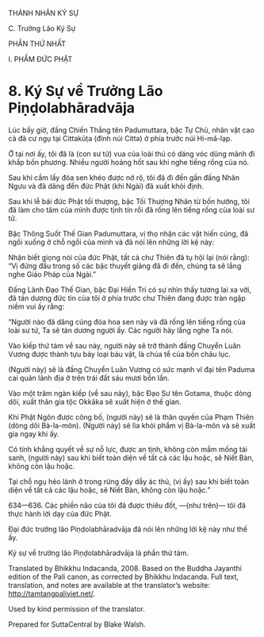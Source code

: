THÁNH NHÂN KÝ SỰ

C. Trưởng Lão Ký Sự

PHẦN THỨ NHẤT

I. PHẨM ĐỨC PHẬT

# 8\. Ký Sự về Trưởng Lão Piṇḍolabhāradvāja

Lúc bấy giờ, đấng Chiến Thắng tên Padumuttara, bậc Tự Chủ, nhân vật cao cả đã cư ngụ tại Cittakūṭa (đỉnh núi Citta) ở phía trước núi Hi-mã-lạp.

Ở tại nơi ấy, tôi đã là (con sư tử) vua của loài thú có dáng vóc dũng mãnh đi khắp bốn phương. Nhiều người hoảng hốt sau khi nghe tiếng rống của nó.

Sau khi cầm lấy đóa sen khéo được nở rộ, tôi đã đi đến gần đấng Nhân Ngưu và đã dâng đến đức Phật (khi Ngài) đã xuất khỏi định.

Sau khi lễ bái đức Phật tối thượng, bậc Tối Thượng Nhân từ bốn hướng, tôi đã làm cho tâm của mình được tịnh tín rồi đã rống lên tiếng rống của loài sư tử.

Bậc Thông Suốt Thế Gian Padumuttara, vị thọ nhận các vật hiến cúng, đã ngồi xuống ở chỗ ngồi của mình và đã nói lên những lời kệ này:

Nhận biết giọng nói của đức Phật, tất cả chư Thiên đã tụ hội lại (nói rằng): “Vị đứng đầu trong số các bậc thuyết giảng đã đi đến, chúng ta sẽ lắng nghe Giáo Pháp của Ngài.”

Đấng Lãnh Đạo Thế Gian, bậc Đại Hiền Trí có sự nhìn thấy tương lai xa vời, đã tán dương đức tin của tôi ở phía trước chư Thiên đang được tràn ngập niềm vui ấy rằng:

“Người nào đã dâng cúng đóa hoa sen này và đã rống lên tiếng rống của loài sư tử, Ta sẽ tán dương người ấy. Các người hãy lắng nghe Ta nói.

Vào kiếp thứ tám về sau này, người này sẽ trở thành đấng Chuyển Luân Vương được thành tựu bảy loại báu vật, là chúa tể của bốn châu lục.

(Người này) sẽ là đấng Chuyển Luân Vương có sức mạnh vĩ đại tên Paduma cai quản lãnh địa ở trên trái đất sáu mươi bốn lần.

Vào một trăm ngàn kiếp (về sau này), bậc Đạo Sư tên Gotama, thuộc dòng dõi, xuất thân gia tộc Okkāka sẽ xuất hiện ở thế gian.

Khi Phật Ngôn được công bố, (người này) sẽ là thân quyến của Phạm Thiên (dòng dõi Bà-la-môn). (Người này) sẽ lìa khỏi phẩm vị Bà-la-môn và sẽ xuất gia ngay khi ấy.

Có tính khẳng quyết về sự nỗ lực, được an tịnh, không còn mầm mống tái sanh, (người này) sau khi biết toàn diện về tất cả các lậu hoặc, sẽ Niết Bàn, không còn lậu hoặc.

Tại chỗ ngụ hẻo lánh ở trong rừng đầy dẫy ác thú, (vị ấy) sau khi biết toàn diện về tất cả các lậu hoặc, sẽ Niết Bàn, không còn lậu hoặc.”

634—636. Các phiền não của tôi đã được thiêu đốt, ―(như trên)― tôi đã thực hành lời dạy của đức Phật.

Đại đức trưởng lão Piṇḍolabhāradvāja đã nói lên những lời kệ này như thế ấy.

Ký sự về trưởng lão Piṇḍolabhāradvāja là phần thứ tám.

Translated by Bhikkhu Indacanda, 2008. Based on the Buddha Jayanthi edition of the Pali canon, as corrected by Bhikkhu Indacanda. Full text, translation, and notes are available at the translator’s website: http://tamtangpaliviet.net/.

Used by kind permission of the translator.

Prepared for SuttaCentral by Blake Walsh.